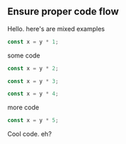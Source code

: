 ## Ensure proper code flow

Hello. here's are mixed examples

```js
const x = y * 1;
```

some code

```js
const x = y * 2;
```

```js
const x = y * 3;
```

```js
const x = y * 4;
```

more code

```js
const x = y * 5;
```

Cool code. eh?
